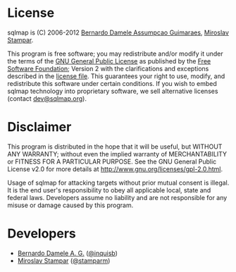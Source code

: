 # License

sqlmap is (C) 2006-2012 [Bernardo Damele Assumpcao Guimaraes](bernardo@sqlmap.org), [Miroslav Stampar](miroslav@sqlmap.org).

This program is free software; you may redistribute and/or modify it under the terms of the [GNU General Public License](http://www.gnu.org/licenses/old-licenses/gpl-2.0.html) as published by the [Free Software Foundation](http://www.fsf.org); Version 2 with the clarifications and exceptions described in the [license file](https://raw.github.com/sqlmapproject/sqlmap/master/doc/COPYING). This guarantees your right to use, modify, and redistribute this software under certain conditions. If you wish to embed sqlmap technology into proprietary software, we sell alternative licenses
(contact [dev@sqlmap.org](dev@sqlmap.org)).

# Disclaimer

This program is distributed in the hope that it will be useful, but WITHOUT ANY WARRANTY; without even the implied warranty of MERCHANTABILITY or FITNESS FOR A PARTICULAR PURPOSE. See the GNU General Public License v2.0 for more details at http://www.gnu.org/licenses/gpl-2.0.html.

Usage of sqlmap for attacking targets without prior mutual consent is illegal. It is the end user's responsibility to obey all applicable local, state and federal laws. Developers assume no liability and are not responsible for any misuse or damage caused by this program.

# Developers

* [Bernardo Damele A. G.](mailto:bernardo@sqlmap.org) ([@inquisb](https://twitter.com/inquisb))
* [Miroslav Stampar](mailto:miroslav@sqlmap.org) ([@stamparm](https://twitter.com/stamparm))
